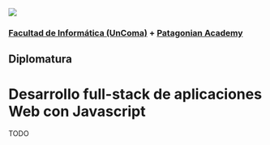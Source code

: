 ![](https://github.com/jfgabriel/diplomatura-js/raw/master/header.jpg)

### [Facultad de Informática (UnComa)](http://faiweb.uncoma.edu.ar/) + [Patagonian Academy](https://patagonian.it/academy)

## Diplomatura

# Desarrollo full-stack de aplicaciones Web con Javascript

TODO
